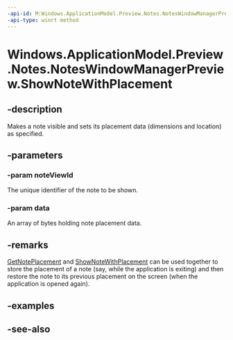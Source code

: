 ```yaml
---
-api-id: M:Windows.ApplicationModel.Preview.Notes.NotesWindowManagerPreview.ShowNoteWithPlacement(System.Int32,Windows.Storage.Streams.IBuffer)
-api-type: winrt method
---
```


<!-- Method syntax
public void ShowNoteWithPlacement(System.Int32 noteViewId, Windows.Storage.Streams.IBuffer data)
-->

# Windows.ApplicationModel.Preview.Notes.NotesWindowManagerPreview.ShowNoteWithPlacement

## -description
Makes a note visible and sets its placement data (dimensions and location) as specified.

## -parameters
### -param noteViewId
The unique identifier of the note to be shown.

### -param data
An array of bytes holding note placement data.

## -remarks
[GetNotePlacement](noteswindowmanagerpreview_getnoteplacement.md) and [ShowNoteWithPlacement](noteswindowmanagerpreview_shownotewithplacement.md) can be used together to store the placement of a note (say, while the application is exiting) and then restore the note to its previous placement on the screen (when the application is opened again).

## -examples

## -see-also
